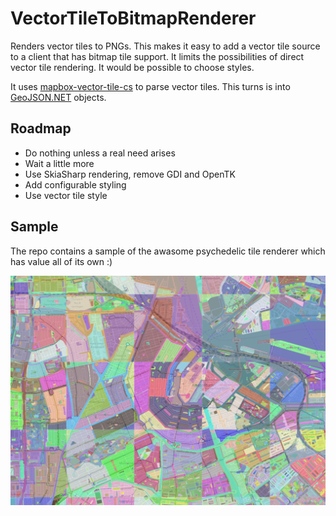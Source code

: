 # VectorTileToBitmapRenderer 
Renders vector tiles to PNGs. This makes it easy to add a vector tile source to a client that has bitmap tile support. It limits the possibilities of direct vector tile rendering. It would be possible to choose styles.

It uses [mapbox-vector-tile-cs](https://github.com/bertt/mapbox-vector-tile-cs) to parse vector tiles. This turns is into [GeoJSON.NET](https://github.com/GeoJSON-Net/GeoJSON.Net) objects.

## Roadmap
* Do nothing unless a real need arises
* Wait a little more
* Use SkiaSharp rendering, remove GDI and OpenTK
* Add configurable styling
* Use vector tile style

## Sample
The repo contains a sample of the awasome psychedelic tile renderer which has value all of its own :)

![Alt text](/docs/psychedelic-tiles.png?raw=true "Optional Title")
